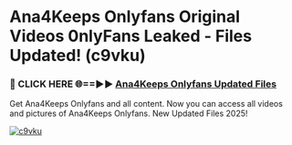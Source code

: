 # Ana4Keeps Onlyfans Original Videos 0nlyFans Leaked - Files Updated! (c9vku)

<h3>🔴 CLICK HERE 🌐==►► <a href="https://tinyurl.com/2m67pmp6" rel="nofollow">Ana4Keeps Onlyfans Updated Files</a></h3>

Get Ana4Keeps Onlyfans and all content. Now you can access all videos and pictures of Ana4Keeps Onlyfans. New Updated Files 2025!

[![c9vku](https://i.imgur.com/H4QAA4z.gif)](https://tinyurl.com/2m67pmp6)